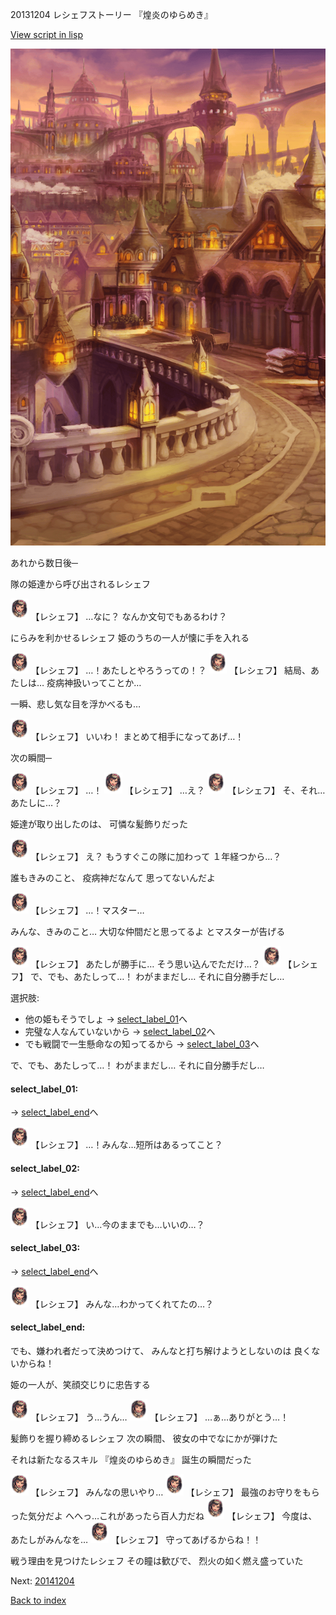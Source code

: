 20131204 レシェフストーリー 『煌炎のゆらめき』

[View script in lisp](../scripts/20131204.txt)

![town_evening.png](../images/backgrounds/town_evening.png)

あれから数日後─

隊の姫達から呼び出されるレシェフ

<img src="../images/units/201311.png" alt="201311.png" height="34"/>
【レシェフ】
…なに？
なんか文句でもあるわけ？

にらみを利かせるレシェフ
姫のうちの一人が懐に手を入れる

<img src="../images/units/201311.png" alt="201311.png" height="34"/>
【レシェフ】
…！あたしとやろうっての！？

<img src="../images/units/201311.png" alt="201311.png" height="34"/>
【レシェフ】
結局、あたしは…
疫病神扱いってことか…

一瞬、悲し気な目を浮かべるも…

<img src="../images/units/201311.png" alt="201311.png" height="34"/>
【レシェフ】
いいわ！
まとめて相手になってあげ…！

次の瞬間─

<img src="../images/units/201311.png" alt="201311.png" height="34"/>
【レシェフ】
…！

<img src="../images/units/201311.png" alt="201311.png" height="34"/>
【レシェフ】
…え？

<img src="../images/units/201311.png" alt="201311.png" height="34"/>
【レシェフ】
そ、それ…あたしに…？

姫達が取り出したのは、
可憐な髪飾りだった

<img src="../images/units/201311.png" alt="201311.png" height="34"/>
【レシェフ】
え？
もうすぐこの隊に加わって
１年経つから…？

誰もきみのこと、
疫病神だなんて
思ってないんだよ

<img src="../images/units/201311.png" alt="201311.png" height="34"/>
【レシェフ】
…！マスター…

みんな、きみのこと…
大切な仲間だと思ってるよ
とマスターが告げる

<img src="../images/units/201311.png" alt="201311.png" height="34"/>
【レシェフ】
あたしが勝手に…
そう思い込んでただけ…？

<img src="../images/units/201311.png" alt="201311.png" height="34"/>
【レシェフ】
で、でも、あたしって…！
わがままだし…
それに自分勝手だし…

選択肢:
- 他の姫もそうでしょ → [select_label_01](#select_label_01)へ
- 完璧な人なんていないから → [select_label_02](#select_label_02)へ
- でも戦闘で一生懸命なの知ってるから → [select_label_03](#select_label_03)へ

で、でも、あたしって…！
わがままだし…
それに自分勝手だし…

#### select_label_01:
 → [select_label_end](#select_label_end)へ

<img src="../images/units/201311.png" alt="201311.png" height="34"/>
【レシェフ】
…！みんな…短所はあるってこと？

#### select_label_02:
 → [select_label_end](#select_label_end)へ

<img src="../images/units/201311.png" alt="201311.png" height="34"/>
【レシェフ】
い…今のままでも…いいの…？

#### select_label_03:
 → [select_label_end](#select_label_end)へ

<img src="../images/units/201311.png" alt="201311.png" height="34"/>
【レシェフ】
みんな…わかってくれてたの…？

#### select_label_end:

でも、嫌われ者だって決めつけて、
みんなと打ち解けようとしないのは
良くないからね！

姫の一人が、笑顔交じりに忠告する

<img src="../images/units/201311.png" alt="201311.png" height="34"/>
【レシェフ】
う…うん…

<img src="../images/units/201311.png" alt="201311.png" height="34"/>
【レシェフ】
…ぁ…ありがとう…！

髪飾りを握り締めるレシェフ
次の瞬間、
彼女の中でなにかが弾けた

それは新たなるスキル
『煌炎のゆらめき』
誕生の瞬間だった

<img src="../images/units/201311.png" alt="201311.png" height="34"/>
【レシェフ】
みんなの思いやり…

<img src="../images/units/201311.png" alt="201311.png" height="34"/>
【レシェフ】
最強のお守りをもらった気分だよ
へへっ…これがあったら百人力だね

<img src="../images/units/201311.png" alt="201311.png" height="34"/>
【レシェフ】
今度は、あたしがみんなを…

<img src="../images/units/201311.png" alt="201311.png" height="34"/>
【レシェフ】
守ってあげるからね！！

戦う理由を見つけたレシェフ
その瞳は歓びで、
烈火の如く燃え盛っていた


Next: [20141204](20141204.md)

[Back to index](index.md)
